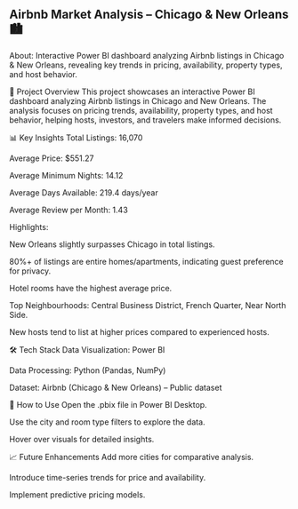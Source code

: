 ## **Airbnb Market Analysis – Chicago & New Orleans 🏙️**

About: Interactive Power BI dashboard analyzing Airbnb listings in Chicago & New Orleans, revealing key trends in pricing, availability, property types, and host behavior.

📌 Project Overview
This project showcases an interactive Power BI dashboard analyzing Airbnb listings in Chicago and New Orleans.
The analysis focuses on pricing trends, availability, property types, and host behavior, helping hosts, investors, and travelers make informed decisions.

📊 Key Insights
Total Listings: 16,070

  Average Price: $551.27
  
  Average Minimum Nights: 14.12
  
  Average Days Available: 219.4 days/year
  
  Average Review per Month: 1.43

Highlights:

  New Orleans slightly surpasses Chicago in total listings.
  
  80%+ of listings are entire homes/apartments, indicating guest preference for privacy.
  
  Hotel rooms have the highest average price.
  
  Top Neighbourhoods: Central Business District, French Quarter, Near North Side.
  
  New hosts tend to list at higher prices compared to experienced hosts.

🛠 Tech Stack
  Data Visualization: Power BI
  
  Data Processing: Python (Pandas, NumPy)
  
  Dataset: Airbnb (Chicago & New Orleans) – Public dataset

🚀 How to Use
  Open the .pbix file in Power BI Desktop.
  
  Use the city and room type filters to explore the data.
  
  Hover over visuals for detailed insights.

📈 Future Enhancements
  Add more cities for comparative analysis.
  
  Introduce time-series trends for price and availability.

  Implement predictive pricing models.


